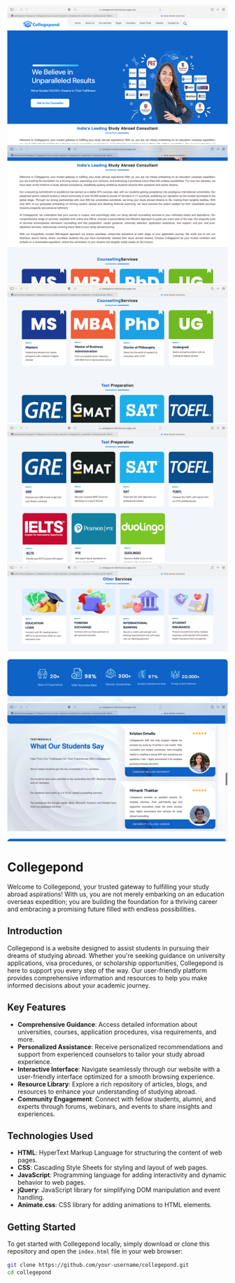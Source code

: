 ![Screenshot](screenshots/Screenshot-1.png)
![Screenshot](screenshots/Screenshot-2.png)
![Screenshot](screenshots/Screenshot-3.png)
![Screenshot](screenshots/Screenshot-4.png)
![Screenshot](screenshots/Screenshot-5.png)
![Screenshot](screenshots/Screenshot-6.png)

# Collegepond

Welcome to Collegepond, your trusted gateway to fulfilling your study abroad aspirations! With us, you are not merely embarking on an education overseas expedition; you are building the foundation for a thriving career and embracing a promising future filled with endless possibilities.

## Introduction

Collegepond is a website designed to assist students in pursuing their dreams of studying abroad. Whether you're seeking guidance on university applications, visa procedures, or scholarship opportunities, Collegepond is here to support you every step of the way. Our user-friendly platform provides comprehensive information and resources to help you make informed decisions about your academic journey.

## Key Features

- **Comprehensive Guidance**: Access detailed information about universities, courses, application procedures, visa requirements, and more.
- **Personalized Assistance**: Receive personalized recommendations and support from experienced counselors to tailor your study abroad experience.
- **Interactive Interface**: Navigate seamlessly through our website with a user-friendly interface optimized for a smooth browsing experience.
- **Resource Library**: Explore a rich repository of articles, blogs, and resources to enhance your understanding of studying abroad.
- **Community Engagement**: Connect with fellow students, alumni, and experts through forums, webinars, and events to share insights and experiences.

## Technologies Used

- **HTML**: HyperText Markup Language for structuring the content of web pages.
- **CSS**: Cascading Style Sheets for styling and layout of web pages.
- **JavaScript**: Programming language for adding interactivity and dynamic behavior to web pages.
- **jQuery**: JavaScript library for simplifying DOM manipulation and event handling.
- **Animate.css**: CSS library for adding animations to HTML elements.

## Getting Started

To get started with Collegepond locally, simply download or clone this repository and open the `index.html` file in your web browser:

```bash
git clone https://github.com/your-username/collegepond.git
cd collegepond

